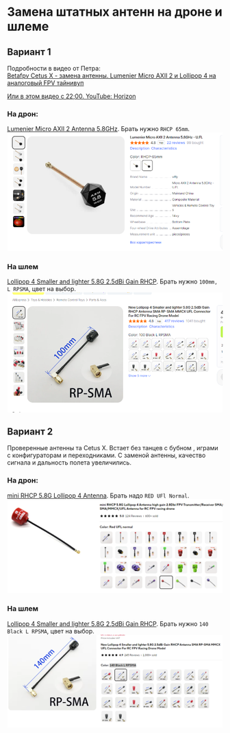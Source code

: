 # Замена штатных антенн на дроне и шлеме

## Вариант 1
Подробности в видео от Петра:  
[Betafpv Cetus X - замена антенны. Lumenier Micro AXII 2 и Lollipop 4 на аналоговый FPV тайнивуп](https://www.youtube.com/watch?v=G2w1dMCCnoc)  

[Или в этом видео с 22;00. YouTube: Horizon](https://youtu.be/MjO-WXwTGzM?si=I5wlKjKbi_qzUL37&t=1320)

### На дрон:  
[Lumenier Micro AXII 2 Antenna 5.8GHz](https://www.aliexpress.com/item/1005006729452572.html). Брать нужно `RHCP 65mm`.  
![](Antenna_Lumenier_Micro_AXII_2.png)

### На шлем
[Lollipop 4 Smaller and lighter 5.8G 2.5dBi Gain RHCP](https://www.aliexpress.com/item/1005003744368958.html). Брать нужно `100mm, L RPSMA`, цвет на выбор.  
![](Antenna_Lollipop_4_RHCP_100mm.png)

## Вариант 2

Проверенные антенны та Cetus X. Встает без танцев с бубном , играми с конфигураторам и переходниками. С заменой антенны, качество сигнала и дальность полета увеличились.   

### На дрон:  
[mini RHCP 5.8G Lollipop 4 Antenna](https://www.aliexpress.com/item/4001364197035.html). Брать надо `RED UFl Normal`.  
![](Antenna_mini_RHCP_5.8G_Lollipop_4.png)

### На шлем
[Lollipop 4 Smaller and lighter 5.8G 2.5dBi Gain RHCP](https://www.aliexpress.com/item/1005003744368958.html). Брать нужно `140 Black L RPSMA`, цвет на выбор.  
![](Antenna_Lollipop_4_RHCP_140mm.png)
